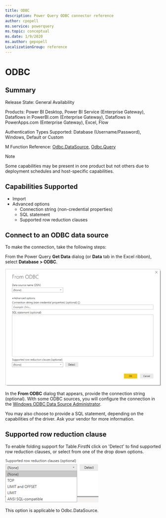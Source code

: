 ```yaml
---
title: ODBC
description: Power Query ODBC connector reference
author: cpopell
ms.service: powerquery
ms.topic: conceptual
ms.date: 1/9/2020
ms.author: gepopell
LocalizationGroup: reference
---
```


# ODBC
 
## Summary
 
Release State: General Availability

Products: Power BI Desktop, Power BI Service (Enterprise Gateway), Dataflows in PowerBI.com (Enterprise Gateway), Dataflows in PowerApps.com (Enterprise Gateway), Excel, Flow

Authentication Types Supported: Database (Username/Password), Windows, Default or Custom

M Function Reference: [Odbc.DataSource](https://docs.microsoft.com/powerquery-m/odbc-datasource), [Odbc.Query](https://docs.microsoft.com/powerquery-m/odbc-query)

>[!Note]
> Some capabilities may be present in one product but not others due to deployment schedules and host-specific capabilities.
 
## Capabilities Supported
* Import
* Advanced options
  * Connection string (non-credential properties)
  * SQL statement
  * Supported row reduction clauses
    
## Connect to an ODBC data source
To make the connection, take the following steps:
 
From the Power Query **Get Data** dialog (or **Data** tab in the Excel ribbon), select **Database > ODBC**.
 
![ODBC connection builder in Power BI](../images/ODBCbuilder.png)
 
In the **From ODBC** dialog that appears, provide the connection string (optional). With some ODBC sources, you will configure the connection in the [Windows ODBC Data Source Administrator](https://docs.microsoft.com/sql/odbc/admin/odbc-data-source-administrator?view=sql-server-ver15).

You may also choose to provide a SQL statement, depending on the capabilities of the driver. Ask your vendor for more information.

## Supported row reduction clause
To enable folding support for Table.FirstN click on 'Detect' to find supported row reduction clauses, or select from one of the drop down options.

![Drop down options: Top, Limit, Limit and Offset, ANSI SQL compatible](../images/ODBCrowreduction.png)

This option is applicable to Odbc.DataSource.
